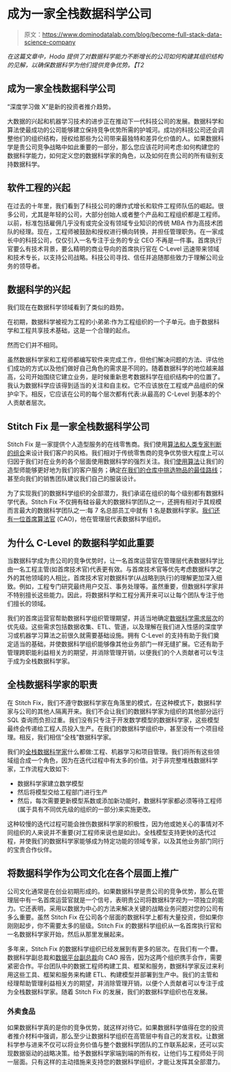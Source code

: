 # 成为一家全栈数据科学公司

> 原文：<https://www.dominodatalab.com/blog/become-full-stack-data-science-company>

*在这篇文章中，Hoda 提供了对数据科学能力不断增长的公司如何构建其组织结构的见解，以确保数据科学为他们提供竞争优势。【T2*

## 成为一家全栈数据科学公司

“深度学习做 X”是新的投资者推介趋势。

大数据的兴起和机器学习技术的进步正在推动下一代科技公司的发展。数据科学和算法使最成功的公司能够建立保持竞争优势所需的护城河。成功的科技公司还会调整他们的组织结构，授权给那些为公司带来最独特和差异化价值的人。如果数据科学是贵公司竞争战略中如此重要的一部分，那么您应该花时间考虑:如何构建您的数据科学能力，如何定义您的数据科学家的角色，以及如何在贵公司的所有级别支持数据科学。

## 软件工程的兴起

在过去的十年里，我们看到了科技公司的爆炸式增长和软件工程师队伍的崛起。很多公司，尤其是年轻的公司，大部分创始人或者整个产品和工程组织都是工程师。以前，标准包括雇佣几乎没有或完全没有领域专业知识的传统 MBA 作为高技术团队的经理。现在，工程师被鼓励和授权进行横向转换，并担任管理职务。在一家成长中的科技公司，仅仅引入一名专注于业务的专业 CEO 不再是一件事。首席执行官要么有技术背景，要么精明的商业导向的首席执行官在 C-Level 迅速带来领域和技术专长，以支持公司战略。科技公司寻找、信任并追随那些致力于理解公司业务的领导者。

## 数据科学的兴起

我们现在在数据科学领域看到了类似的趋势。

在初期，数据科学被视为工程的小弟弟:作为工程组织的一个子单元。由于数据科学和工程共享技术基础，这是一个合理的起点。

然而它们并不相同。

虽然数据科学家和工程师都编写软件来完成工作，但他们解决问题的方法、评估他们成功的方式以及他们做好自己角色的需求是不同的。随着数据科学的地位越来越高，公司开始围绕它建立业务，是时候重新思考数据科学在组织结构中的位置了。我认为数据科学应该得到适当的关注和自主权。它不应该放在工程或产品组织的保护伞下。相反，它应该在公司的每个层次都有代表:从最高的 C-Level 到基本的个人贡献者层次。

## Stitch Fix 是一家全栈数据科学公司

Stitch Fix 是一家提供个人造型服务的在线零售商。我们使用[算法和人类专家判断的组合](http://algorithms-tour.stitchfix.com/)来设计我们客户的风格。我们相对于传统零售商的竞争优势很大程度上可以归因于我们对在业务的各个层面使用数据科学的强烈关注。我们[使用算法](http://algorithms-tour.stitchfix.com/)让我们的造型师能够更好地为我们的客户服务；确定[在我们的仓库中挑选物品的最佳路线](https://multithreaded.stitchfix.com/blog/2016/07/21/skynet-salesman/)；甚至向我们的销售团队建议我们自己的服装设计。

为了实现我们的数据科学组织的全部潜力，我们承诺在组织的每个级别都有数据科学代表。Stitch Fix 不仅拥有硅谷最大的数据科学团队之一，还拥有相对于其规模而言最大的数据科学团队之一:每 7 名总部员工中就有 1 名是数据科学家。[我们还有一位首席算法官](https://www.linkedin.com/in/ecolson/) (CAO)，他在管理层代表数据科学组织。

## 为什么 C-Level 的数据科学如此重要

当数据科学成为贵公司的竞争优势时，让一名首席运营官在管理层代表数据科学比由一名工程主管(如首席技术官)代表更有效。与首席技术官等优先考虑数据科学之外的其他领域的人相比，首席技术官对数据科学(从战略到执行)的理解更加深入细致。例如，工程专门研究最终用户交互、事务处理等。虽然重要，但数据科学家并不特别擅长这些能力。因此，将数据科学和工程分离开来可以让每个团队专注于他们擅长的领域。

我们的首席运营官帮助数据科学组织管理期望，并适当地确定[数据科学需求层次](https://hackernoon.com/the-ai-hierarchy-of-needs-18f111fcc007)的优先级。这些需求包括数据收集、ETL、管道，以及理解在我们进入性感的深度学习或机器学习算法之前很久就需要基础设施。拥有 C-Level 的支持有助于我们奠定适当的基础，并使数据科学组织能够像其他业务部门一样无缝扩展。它还有助于管理跨职能利益相关方的期望，并消除管理开销，以便我们的个人贡献者可以专注于成为全栈数据科学家。

## 全栈数据科学家的职责

在 Stitch Fix，我们不遵守数据科学家在角落里的模式，在这种模式下，数据科学家与公司的其他人隔离开来。我们不会让我们的数据科学家为组织的其他部分运行 SQL 查询而负担过重。我们没有只专注于开发数学模型的数据科学家，这些模型最终会传递给工程人员投入生产。在我们的数据科学组织中，甚至没有一个项目经理。相反，我们相信“全栈”数据科学家。

我们的[全栈数据科学家](https://multithreaded.stitchfix.com/algorithms/)什么都做:工程、机器学习和项目管理。我们将所有这些领域组合成一个角色，因为在迭代过程中有太多的价值。对于非完整堆栈数据科学家，工作流程大致如下:

*   数据科学家建立数学模型
*   然后将模型交给工程部门进行生产
*   然后，每次需要更新模型系数或添加新功能时，数据科学家都必须等待工程师(属于具有不同优先级的组织的一部分)来实施更改。

这种较慢的迭代过程可能会挫伤数据科学家的积极性，因为他或她关心的事情对不同组织的人来说并不重要(对工程师来说也是如此)。全栈模型支持更快的迭代过程，并使我们的数据科学家能够成为特定功能的领域专家，以及其他业务部门同行的宝贵合作伙伴。

## 将数据科学作为公司文化在各个层面上推广

公司文化通常是在创业初期形成的。如果数据科学是贵公司的竞争优势，那么在管理层中有一名首席运营官就是一个信号，表明贵公司将数据科学视为一项独立的能力。它还表明，采用以数据为中心的方法来解决关键的战略业务问题对您的公司有多么重要。虽然 Stitch Fix 在公司各个层面的数据科学上都有大量投资，但如果你刚刚起步，你不需要太多的层级。Stitch Fix 的数据科学组织从一名首席执行官和一名数据科学家开始，然后从那里发展起来。

多年来，Stitch Fix 的数据科学组织已经发展到有更多的层次。在我们有一个曹。数据科学副总裁和[数据平台副总裁](https://multithreaded.stitchfix.com/blog/2016/03/16/engineers-shouldnt-write-etl/)向 CAO 报告，因为这两个组织携手合作，需要紧密合作。平台团队中的数据工程师构建工具、框架和服务，数据科学家反过来利用这些工具、框架和服务来构建 ETL、构建模型并部署到生产中。我们的主管和经理帮助管理利益相关方的期望，并消除管理开销，以便个人贡献者可以专注于成为全栈数据科学家。随着 Stitch Fix 的发展，我们的数据科学组织也在发展。

### 外卖食品

如果数据科学真的是你的竞争优势，就这样对待它。如果数据科学值得在您的投资者推介材料中强调，那么至少让数据科学组织在高管层中有自己的发言权。让数据科学参与进来不仅可以将业务价值与整个数据科学团队的工作联系起来，还可以实现数据驱动的战略决策。给予数据科学家端到端的所有权，让他们与工程师处于同一层面。只有这样的主动措施来支持您的数据科学组织，才能让发挥其全部潜力。